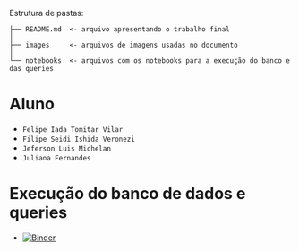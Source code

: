 
Estrutura de pastas:

~~~
├── README.md  <- arquivo apresentando o trabalho final
│
├── images     <- arquivos de imagens usadas no documento
│
└── notebooks  <- arquivos com os notebooks para a execução do banco e das queries
~~~

# Aluno
* `Felipe Iada Tomitar Vilar`
* `Filipe Seidi Ishida Veronezi`
* `Jeferson Luis Michelan`
* `Juliana Fernandes`

# Execução do banco de dados e queries

  - [![Binder](https://mybinder.org/badge_logo.svg)](https://mybinder.org/v2/gh/ftomitar/lab-mongodb/master?filepath=labs)